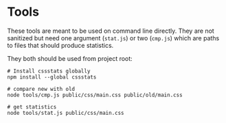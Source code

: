 # Tools

These tools are meant to be used on command line directly. They are not sanitized but need one argument (`stat.js`) or two (`cmp.js`) which are paths to files that should produce statistics.

They both should be used from project root:

```
# Install cssstats globally
npm install --global cssstats

# compare new with old
node tools/cmp.js public/css/main.css public/old/main.css

# get statistics
node tools/stat.js public/css/main.css
```
